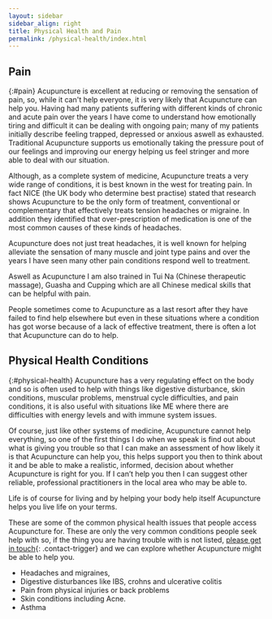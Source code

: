 ```yaml
---
layout: sidebar
sidebar_align: right
title: Physical Health and Pain
permalink: /physical-health/index.html
---
```


## Pain
{:#pain}
Acupuncture is excellent at reducing or removing the sensation of pain, so, while it can't help everyone, it is very likely that Acupuncture can help you. Having had many patients suffering with different kinds of chronic and acute pain over the years I have come to understand how emotionally tiring and difficult it can be dealing with ongoing pain; many of my patients initially describe feeling trapped, depressed or anxious aswell as exhausted. Traditional Acupuncture supports us emotionally taking the pressure pout of our feelings and improving our energy helping us feel stringer and more able to deal with our situation.

Although, as a complete system of medicine, Acupuncture treats a very wide range of conditions, it is best known in the west for treating pain. In fact NICE (the UK body who determine best practise)  stated that research shows Acupuncture to be the only form of treatment, conventional or complementary that effectively treats tension headaches or migraine.  In addition they identified that over-prescription of medication is one of the most common causes of these kinds of headaches.

Acupuncture does not just treat headaches, it is well known for helping alleviate the sensation of many muscle and joint type pains and over the years I have seen many other pain conditions respond well to treatment.

Aswell as Acupuncture I am also trained in Tui Na (Chinese therapeutic massage), Guasha and Cupping which are all Chinese medical skills that can be helpful with pain.

People sometimes come to Acupuncture as a last resort after they have failed to find help elsewhere but even in these situations where a condition has got worse because of a lack of effective treatment,  there is often a lot that Acupuncture can do to help.

## Physical Health Conditions
{:#physical-health}
Acupuncture has a very regulating effect on the body and so is often used to help with things like digestive disturbance, skin conditions, muscular problems, menstrual cycle difficulties, and pain conditions, it is also useful with situations like ME where there are difficulties with energy levels and with immune system issues.

Of course, just like other systems of medicine, Acupuncture cannot help everything, so one of the first things I do when we speak is find out about what is giving you trouble so that I can make an assessment of how likely it is that Acupuncture can help you, this helps support you then to think about it and be able to make a realistic, informed, decision about whether Acupuncture is right for you. If I can’t help you then I can suggest other reliable, professional practitioners in the local area who may be able to.

Life is of course for living and by helping your body help itself Acupuncture helps you live life on your terms.

These are some of the common physical health issues that people access Acupuncture for. 
These are only the very common conditions people seek help with so, if the thing you are 
having trouble with is not listed, [please get in touch](#contact-trigger){: .contact-trigger} and we can explore whether Acupuncture might be able to help you.
* Headaches and migraines, 
* Digestive disturbances like IBS, crohns and ulcerative colitis
* Pain from physical injuries or back problems
* Skin conditions including Acne.
* Asthma